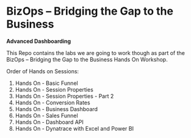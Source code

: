 # BizOps – Bridging the Gap to the Business

**Advanced Dashboarding**

This Repo contains the labs we are going to work though as part of the BizOps – Bridging the Gap to the Business Hands On Workshop.

Order of Hands on Sessions:

1) Hands On - Basic Funnel
2) Hands On - Session Properties
3) Hands On - Session Properties - Part 2
4) Hands On - Conversion Rates
5) Hands On - Business Dashboard
6) Hands On - Sales Funnel
7) Hands On - Dashboard API
8) Hands On - Dynatrace with Excel and Power BI
